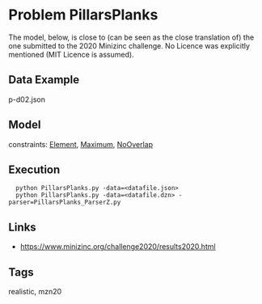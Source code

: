 # Problem PillarsPlanks

The model, below, is close to (can be seen as the close translation of) the one submitted to the 2020 Minizinc challenge.
No Licence was explicitly mentioned (MIT Licence is assumed).

## Data Example
  p-d02.json

## Model
  constraints: [Element](http://pycsp.org/documentation/constraints/Element), [Maximum](http://pycsp.org/documentation/constraints/Maximum), [NoOverlap](http://pycsp.org/documentation/constraints/NoOverlap)

## Execution
```
  python PillarsPlanks.py -data=<datafile.json>
  python PillarsPlanks.py -data=<datafile.dzn> -parser=PillarsPlanks_ParserZ.py
```

## Links
  - https://www.minizinc.org/challenge2020/results2020.html

## Tags
  realistic, mzn20
